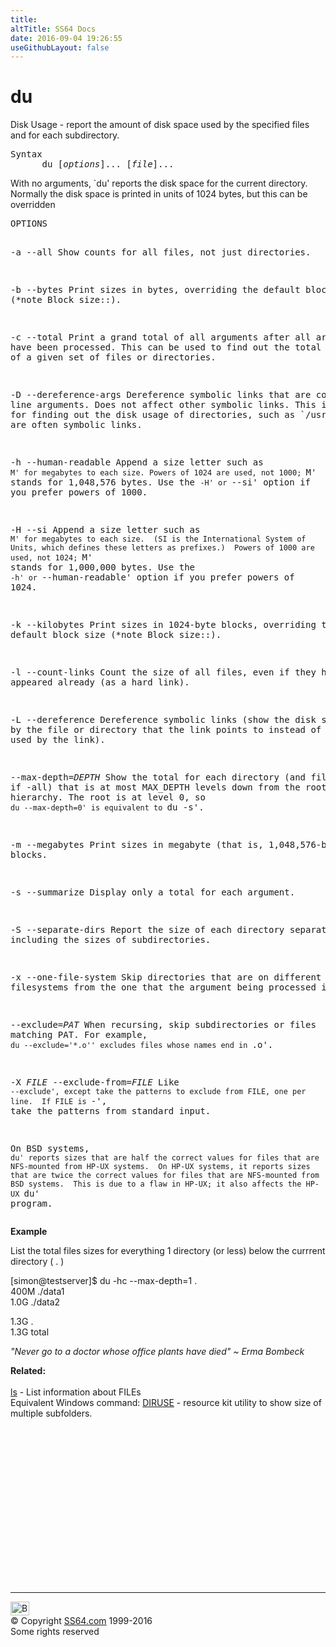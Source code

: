```yaml
---
title:
altTitle: SS64 Docs
date: 2016-09-04 19:26:55
useGithubLayout: false
---
```

<!-- #BeginLibraryItem "/Library/head_bash.lbi" --><!-- #EndLibraryItem --><h1>du</h1> 
<p>Disk Usage - report the amount of disk space used 
by the specified files and for each subdirectory.</p>
<pre>Syntax
      du [<i>options</i>]... [<i>file</i>]...
</pre>
<p><span class="body">  With no arguments, `du' reports the disk space for the current
  directory.  Normally the disk space is printed in units of 1024 bytes,
  but this can be overridden</span></p>
<pre>OPTIONS

-a
--all
     Show counts for all files, not just directories.

-b
--bytes
     Print sizes in bytes, overriding the default block size (*note
     Block size::).

-c
--total
     Print a grand total of all arguments after all arguments have been
     processed.  This can be used to find out the total disk usage of a
     given set of files or directories.

-D
--dereference-args
     Dereference symbolic links that are command line arguments.  Does
     not affect other symbolic links.  This is helpful for finding out
     the disk usage of directories, such as `/usr/tmp', which are often
     symbolic links.

-h
--human-readable
     Append a size letter such as `M' for megabytes to each size.
     Powers of 1024 are used, not 1000; `M' stands for 1,048,576 bytes.
     Use the `-H' or `--si' option if you prefer powers of 1000.

-H
--si
     Append a size letter such as `M' for megabytes to each size.  (SI
     is the International System of Units, which defines these letters
     as prefixes.)  Powers of 1000 are used, not 1024; `M' stands for
     1,000,000 bytes.  Use the `-h' or `--human-readable' option if you
     prefer powers of 1024.

-k
--kilobytes
     Print sizes in 1024-byte blocks, overriding the default block size
     (*note Block size::).

-l
--count-links
     Count the size of all files, even if they have appeared already
     (as a hard link).

-L
--dereference
     Dereference symbolic links (show the disk space used by the file
     or directory that the link points to instead of the space used by
     the link).

--max-depth=<i>DEPTH</i>
     Show the total for each directory (and file if -all) that is at
     most MAX_DEPTH levels down from the root of the hierarchy.  The
     root is at level 0, so `du --max-depth=0' is equivalent to `du -s'.

-m
--megabytes
     Print sizes in megabyte (that is, 1,048,576-byte) blocks.

-s
--summarize
     Display only a total for each argument.

-S
--separate-dirs
     Report the size of each directory separately, not including the
     sizes of subdirectories.

-x
--one-file-system
     Skip directories that are on different filesystems from the one
     that the argument being processed is on.

--exclude=<i>PAT</i>
     When recursing, skip subdirectories or files matching PAT.  For
     example, `du --exclude='*.o'' excludes files whose names end in
     `.o'.

-X <i>FILE</i>
--exclude-from=<i>FILE</i>
     Like `--exclude', except take the patterns to exclude from FILE,
     one per line.  If FILE is `-', take the patterns from standard
     input.

On BSD systems, `du' reports sizes that are half the correct values
for files that are NFS-mounted from HP-UX systems.  On HP-UX systems,
it reports sizes that are twice the correct values for files that are
NFS-mounted from BSD systems.  This is due to a flaw in HP-UX; it also
affects the HP-UX `du' program.</pre>
<p><b>Example</b></p>
<p>List the total files sizes for everything 1 directory (or less) below the currrent directory ( . ) </p>
<p>[simon@testserver]$<span class="code"> du -hc --max-depth=1 .</span><br>
400M ./data1<br>
1.0G ./data2<br>

1.3G .<br>
1.3G total</p>
<p class="quote"><i>"Never go to a doctor whose office plants have died" ~ Erma 
  Bombeck</i></p>
<p><b>Related:</b><br>
<br>
<a href="ls.html">ls</a> - List information about FILEs<br>
Equivalent Windows command: 
<a href="../nt/diruse.html">DIRUSE</a> - resource kit utility to show size of multiple subfolders.</p><!-- #BeginLibraryItem "/Library/foot_bash.lbi" --><p><script async="" src="//pagead2.googlesyndication.com/pagead/js/adsbygoogle.js"></script>
<!-- bash300 -->
<ins class="adsbygoogle" style="display:inline-block;width:300px;height:250px" data-ad-client="ca-pub-6140977852749469" data-ad-slot="4615356305"></ins>
<script>
(adsbygoogle = window.adsbygoogle || []).push({});
</script></p>
<hr>
<div id="bl" class="footer"><a href="#"><img src="../images/top.png" width="30" height="22" alt="Back to the Top"></a></div>
<div id="br" class="footer, tagline">© Copyright <a href="http://ss64.com/">SS64.com</a> 1999-2016<br>
Some rights reserved</div><!-- #EndLibraryItem -->

